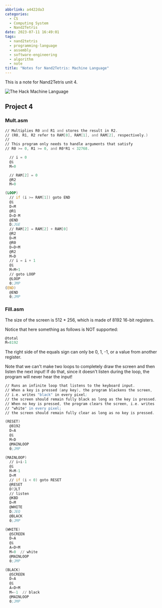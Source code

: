 ```yaml
---
abbrlink: a4422da3
categories:
  - CS
  - Computing System
  - Nand2Tetris
date: 2023-07-11 16:49:01
tags:
  - nand2tetris
  - programming-language
  - assembly
  - software-engineering
  - algorithm
  - note
title: "Notes for Nand2Tetris: Machine Language"
---
```


This is a note for Nand2Tetris unit 4.

<!--more-->

![The Hack Machine Language](https://webp.blocklune.cc/blog-imgs/cs/computing%20system/nand2tetris/notes-for-nand2tetris-machine-language/1.png)

## Project 4

### Mult.asm

```asm
// Multiplies R0 and R1 and stores the result in R2.
// (R0, R1, R2 refer to RAM[0], RAM[1], and RAM[2], respectively.)
//
// This program only needs to handle arguments that satisfy
// R0 >= 0, R1 >= 0, and R0*R1 < 32768.

  // i = 0
  @i
  M=0

  // RAM[2] = 0
  @R2
  M=0

(LOOP)
  // if (i >= RAM[1]) goto END
  @i
  D=M
  @R1
  D=D-M
  @END
  D;JGE
  // RAM[2] = RAM[2] + RAM[0]
  @R2
  D=M
  @R0
  D=D+M
  @R2
  M=D
  // i = i + 1
  @i
  M=M+1
  // goto LOOP
  @LOOP
  0;JMP
(END)
  @END
  0;JMP
```

### Fill.asm

The size of the screen is 512 \* 256, which is made of 8192 16-bit registers.

Notice that here something as follows is NOT supported:

```asm
@total
M=8192
```

The right side of the equals sign can only be 0, 1, -1, or a value from another register.

Note that we can't make two loops to completely draw the screen and then listen the next input! If do that, since it doesn't listen during the loop, the program will never hear the input!

```asm
// Runs an infinite loop that listens to the keyboard input.
// When a key is pressed (any key), the program blackens the screen,
// i.e. writes "black" in every pixel;
// the screen should remain fully black as long as the key is pressed.
// When no key is pressed, the program clears the screen, i.e. writes
// "white" in every pixel;
// the screen should remain fully clear as long as no key is pressed.

(RESET)
  @8192
  D=A
  @i
  M=D
  @MAINLOOP
  0;JMP

(MAINLOOP)
  // i=i-1
  @i
  M=M-1
  D=M
  // if (i < 0) goto RESET
  @RESET
  D?JLT
  // listen
  @KBD
  D=M
  @WHITE
  D;JEQ
  @BLACK
  0;JMP

(WHITE)
  @SCREEN
  D=A
  @i
  A=D+M
  M=0  // white
  @MAINLOOP
  0;JMP

(BLACK)
  @SCREEN
  D=A
  @i
  A=D+M
  M=-1  // black
  @MAINLOOP
  0;JMP
```
